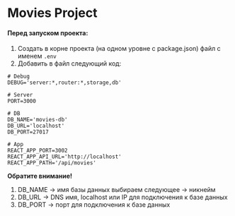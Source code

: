 # Movies Project

#### Перед запуском проекта:

1. Создать в корне проекта (на одном уровне с package.json) файл с именем `.env`
2. Добавить в файл следующий код:

```
# Debug
DEBUG='server:*,router:*,storage,db'

# Server
PORT=3000

# DB
DB_NAME='movies-db'
DB_URL='localhost'
DB_PORT=27017

# App
REACT_APP_PORT=3002
REACT_APP_API_URL='http://localhost'
REACT_APP_PATH='/api/movies'
```

**Обратите внимание!**

1. DB_NAME → имя базы данных выбираем следующее → никнейм
2. DB_URL → DNS имя, localhost или IP для подключения к базе данных
3. DB_PORT → порт для подключения к базе данных
